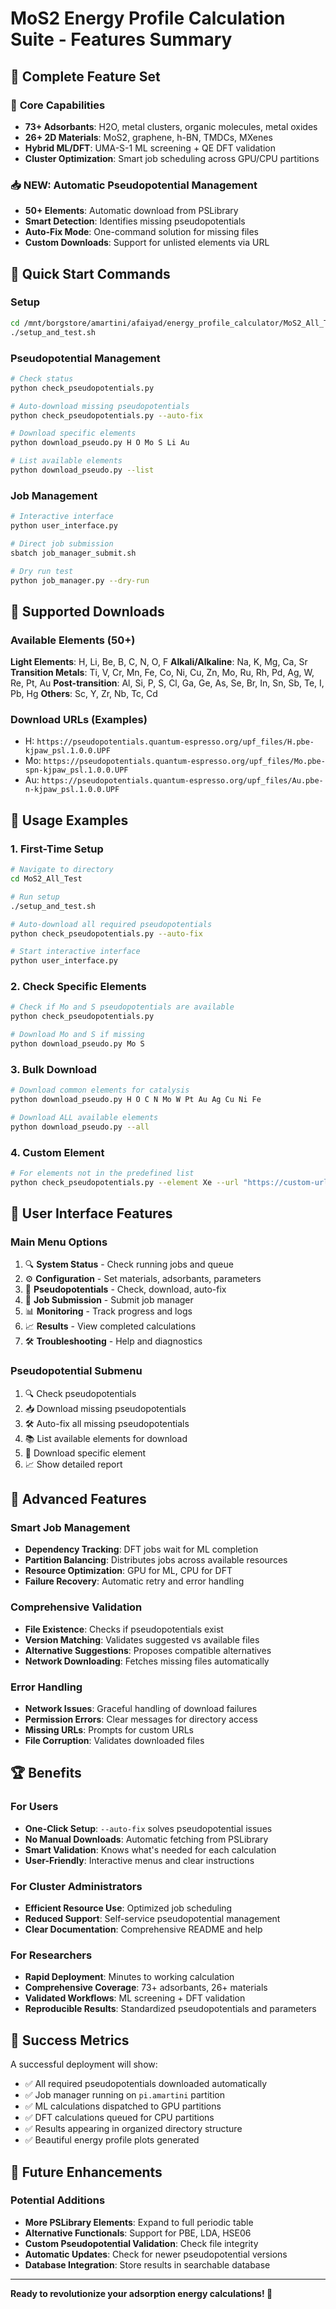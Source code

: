 # MoS2 Energy Profile Calculation Suite - Features Summary

## 🎉 Complete Feature Set

### 🔬 **Core Capabilities**
- **73+ Adsorbants**: H2O, metal clusters, organic molecules, metal oxides
- **26+ 2D Materials**: MoS2, graphene, h-BN, TMDCs, MXenes
- **Hybrid ML/DFT**: UMA-S-1 ML screening + QE DFT validation
- **Cluster Optimization**: Smart job scheduling across GPU/CPU partitions

### 📥 **NEW: Automatic Pseudopotential Management**
- **50+ Elements**: Automatic download from PSLibrary
- **Smart Detection**: Identifies missing pseudopotentials
- **Auto-Fix Mode**: One-command solution for missing files
- **Custom Downloads**: Support for unlisted elements via URL

## 🚀 **Quick Start Commands**

### Setup
```bash
cd /mnt/borgstore/amartini/afaiyad/energy_profile_calculator/MoS2_All_Test
./setup_and_test.sh
```

### Pseudopotential Management
```bash
# Check status
python check_pseudopotentials.py

# Auto-download missing pseudopotentials
python check_pseudopotentials.py --auto-fix

# Download specific elements
python download_pseudo.py H O Mo S Li Au

# List available elements
python download_pseudo.py --list
```

### Job Management
```bash
# Interactive interface
python user_interface.py

# Direct job submission
sbatch job_manager_submit.sh

# Dry run test
python job_manager.py --dry-run
```

## 🎯 **Supported Downloads**

### Available Elements (50+)
**Light Elements**: H, Li, Be, B, C, N, O, F
**Alkali/Alkaline**: Na, K, Mg, Ca, Sr
**Transition Metals**: Ti, V, Cr, Mn, Fe, Co, Ni, Cu, Zn, Mo, Ru, Rh, Pd, Ag, W, Re, Pt, Au
**Post-transition**: Al, Si, P, S, Cl, Ga, Ge, As, Se, Br, In, Sn, Sb, Te, I, Pb, Hg
**Others**: Sc, Y, Zr, Nb, Tc, Cd

### Download URLs (Examples)
- H: `https://pseudopotentials.quantum-espresso.org/upf_files/H.pbe-kjpaw_psl.1.0.0.UPF`
- Mo: `https://pseudopotentials.quantum-espresso.org/upf_files/Mo.pbe-spn-kjpaw_psl.1.0.0.UPF`
- Au: `https://pseudopotentials.quantum-espresso.org/upf_files/Au.pbe-n-kjpaw_psl.1.0.0.UPF`

## 🔧 **Usage Examples**

### 1. First-Time Setup
```bash
# Navigate to directory
cd MoS2_All_Test

# Run setup
./setup_and_test.sh

# Auto-download all required pseudopotentials
python check_pseudopotentials.py --auto-fix

# Start interactive interface
python user_interface.py
```

### 2. Check Specific Elements
```bash
# Check if Mo and S pseudopotentials are available
python check_pseudopotentials.py

# Download Mo and S if missing
python download_pseudo.py Mo S
```

### 3. Bulk Download
```bash
# Download common elements for catalysis
python download_pseudo.py H O C N Mo W Pt Au Ag Cu Ni Fe

# Download ALL available elements
python download_pseudo.py --all
```

### 4. Custom Element
```bash
# For elements not in the predefined list
python check_pseudopotentials.py --element Xe --url "https://custom-url/Xe.UPF"
```

## 🎨 **User Interface Features**

### Main Menu Options
1. 🔍 **System Status** - Check running jobs and queue
2. ⚙️ **Configuration** - Set materials, adsorbants, parameters
3. 🧪 **Pseudopotentials** - Check, download, auto-fix
4. 🚀 **Job Submission** - Submit job manager
5. 📊 **Monitoring** - Track progress and logs
6. 📈 **Results** - View completed calculations
7. 🛠️ **Troubleshooting** - Help and diagnostics

### Pseudopotential Submenu
1. 🔍 Check pseudopotentials
2. 📥 Download missing pseudopotentials
3. 🛠️ Auto-fix all missing pseudopotentials
4. 📚 List available elements for download
5. 🎯 Download specific element
6. 📈 Show detailed report

## 🎯 **Advanced Features**

### Smart Job Management
- **Dependency Tracking**: DFT jobs wait for ML completion
- **Partition Balancing**: Distributes jobs across available resources
- **Resource Optimization**: GPU for ML, CPU for DFT
- **Failure Recovery**: Automatic retry and error handling

### Comprehensive Validation
- **File Existence**: Checks if pseudopotentials exist
- **Version Matching**: Validates suggested vs available files
- **Alternative Suggestions**: Proposes compatible alternatives
- **Network Downloading**: Fetches missing files automatically

### Error Handling
- **Network Issues**: Graceful handling of download failures
- **Permission Errors**: Clear messages for directory access
- **Missing URLs**: Prompts for custom URLs
- **File Corruption**: Validates downloaded files

## 🏆 **Benefits**

### For Users
- **One-Click Setup**: `--auto-fix` solves pseudopotential issues
- **No Manual Downloads**: Automatic fetching from PSLibrary
- **Smart Validation**: Knows what's needed for each calculation
- **User-Friendly**: Interactive menus and clear instructions

### For Cluster Administrators
- **Efficient Resource Use**: Optimized job scheduling
- **Reduced Support**: Self-service pseudopotential management
- **Clear Documentation**: Comprehensive README and help

### For Researchers
- **Rapid Deployment**: Minutes to working calculation
- **Comprehensive Coverage**: 73+ adsorbants, 26+ materials
- **Validated Workflows**: ML screening + DFT validation
- **Reproducible Results**: Standardized pseudopotentials and parameters

## 🎉 **Success Metrics**

A successful deployment will show:
- ✅ All required pseudopotentials downloaded automatically
- ✅ Job manager running on `pi.amartini` partition
- ✅ ML calculations dispatched to GPU partitions
- ✅ DFT calculations queued for CPU partitions
- ✅ Results appearing in organized directory structure
- ✅ Beautiful energy profile plots generated

## 🔮 **Future Enhancements**

### Potential Additions
- **More PSLibrary Elements**: Expand to full periodic table
- **Alternative Functionals**: Support for PBE, LDA, HSE06
- **Custom Pseudopotential Validation**: Check file integrity
- **Automatic Updates**: Check for newer pseudopotential versions
- **Database Integration**: Store results in searchable database

---

**Ready to revolutionize your adsorption energy calculations! 🚀**
